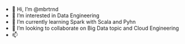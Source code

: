 - 👋 Hi, I’m @mbrtrnd
- 👀 I’m interested in Data Engineering
- 🌱 I’m currently learning Spark with Scala and Pyhn
- 💞️ I’m looking to collaborate on Big Data topic and Cloud Engineering
- 📫 

<!---
mbrtrnd/mbrtrnd is a ✨ special ✨ repository because its `README.md` (this file) appears on your GitHub profile.
You can click the Preview link to take a look at your changes.
--->
